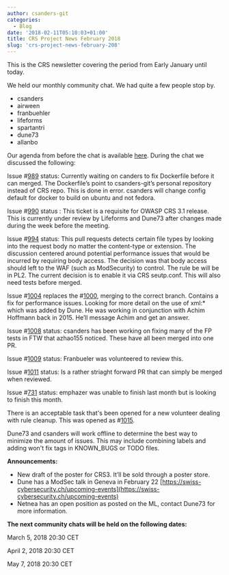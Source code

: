 ```yaml
---
author: csanders-git
categories:
  - Blog
date: '2018-02-11T05:10:03+01:00'
title: CRS Project News February 2018
slug: 'crs-project-news-february-208'
---
```



This is the CRS newsletter covering the period from Early January until today.

We held our monthly community chat. We had quite a few people stop by.

- csanders
- airween
- franbuehler
- lifeforms
- spartantri
- dune73
- allanbo

Our agenda from before the chat is available [here](https://github.com/coreruleset/coreruleset/issues/1003). During the chat we discussed the following:

Issue \#[989](https://github.com/coreruleset/coreruleset/issues/989) status: Currently waiting on canders to fix Dockerfile before it can merged. The Dockerfile’s point to csanders-git’s personal repository instead of CRS repo. This is done in error. csanders will change config default for docker to build on ubuntu and not fedora.

Issue \#[990](https://github.com/coreruleset/coreruleset/issues/990) status : This ticket is a requisite for OWASP CRS 3.1 release. This is currently under review by Lifeforms and Dune73 after changes made during the week before the meeting.

Issue #[994](https://github.com/coreruleset/coreruleset/issues/994) status: This pull requests detects certain file types by looking into the request body no matter the content-type or extension. The discussion centered around potential performance issues that would be incurred by requiring body access. The decision was that body access should left to the WAF (such as ModSecurity) to control. The rule be will be in PL2. The current decision is to enable it via CRS seutp.conf. This will also need tests before merged.

Issue \#[1004](https://github.com/coreruleset/coreruleset/issues/1004) replaces the #[1000](https://github.com/coreruleset/coreruleset/issues/1000), merging to the correct branch. Contains a fix for performance issues. Looking for more detail on the use of xml:\* which was added by Dune. He was working in conjunction with Achim Hoffmann back in 2015. He’ll message Achim and get an answer.

Issue #[1008](https://github.com/coreruleset/coreruleset/issues/1008) status: csanders has been working on fixing many of the FP tests in FTW that azhao155 noticed. These have all been merged into one PR.

Issue #[1009](https://github.com/coreruleset/coreruleset/issues/1009) status: Franbueler was volunteered to review this.

Issue #[1011](https://github.com/coreruleset/coreruleset/issues/1011) status: Is a rather striaght forward PR that can simply be merged when reviewed.

Issue #[731](https://github.com/coreruleset/coreruleset/issues/731) status: emphazer was unable to finish last month but is looking to finish this month.

There is an acceptable task that's been opened for a new volunteer dealing with rule cleanup. This was opened as #[1015](https://github.com/coreruleset/coreruleset/issues/1015).

Dune73 and csanders will work offline to determine the best way to minimize the amount of issues. This may include combining labels and adding won't fix tags in KNOWN\_BUGS or TODO files.

**Announcements:**

- New draft of the poster for CRS3. It’ll be sold through a poster store.
- Dune has a ModSec talk in Geneva in February 22 [https://swiss-cybersecurity.ch/upcoming-events](https://swiss-cybersecurity.ch/upcoming-events)
- Netnea has an open position as posted on the ML, contact Dune73 for more information.

**The next community chats will be held on the following dates:**

March 5, 2018 20:30 CET

April 2, 2018 20:30 CET

May 7, 2018 20:30 CET

